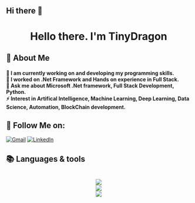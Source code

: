 ## Hi there 👋

<h1 align="center">Hello there. I'm TinyDragon</h1>


<h2>💫 About Me</h2>
<h4> 🌱 I am currently working on and developing my programming skills.</br>
🔭 I worked on .Net Framework and Hands on experience in Full Stack.</br>
💬 Ask me about Microsoft .Net framework, Full Stack Development, Python.</br>
⚡ Interest in Artifical Intelligence, Machine Learning, Deep Learning, Data Science, Automation, BlockChain development.
</h4>


<h2>🌟 Follow Me on:</h2>
  <a href="mailto:minhtanpham379@gmail.com"><img src="https://img.shields.io/badge/Gmail-333333?style=for-the-badge&logo=gmail&logoColor=red" alt="Gmail" /></a> 
  <a href="https://www.linkedin.com/in/t%C3%A2n-ph%E1%BA%A1m-minh-11b083253/" target="_blank"><img src="https://img.shields.io/badge/LinkedIn-0077B5?style=for-the-badge&logo=linkedin&logoColor=white" alt="LinkedIn" /></a> 
  


<h2>📚 Languages & tools</h2>
<br/>
<div align="center">
    <img src="https://skillicons.dev/icons?i=bootstrap,html,css,vscode,github,git,notion,figma,pycharm" /><br>
    <img src="https://skillicons.dev/icons?i=c,bash,kali,arch,ubuntu,python,javascript,mysql,dotnet" /><br>
    <img src="https://skillicons.dev/icons?i=cpp,cs,vim,java,htmx,debian,neovim,atom,pwsh" /><br>
</div>
